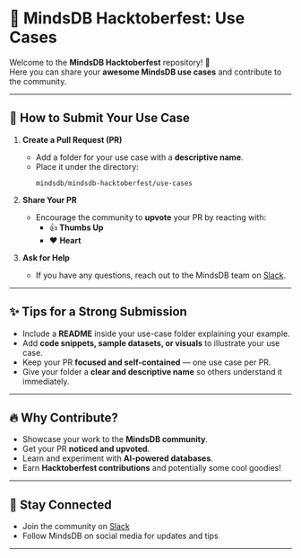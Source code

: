 # 🧠 MindsDB Hacktoberfest: Use Cases

Welcome to the **MindsDB Hacktoberfest** repository! 🎉  
Here you can share your **awesome MindsDB use cases** and contribute to the community.  

---

## 📂 How to Submit Your Use Case

1. **Create a Pull Request (PR)**  
   - Add a folder for your use case with a **descriptive name**.  
   - Place it under the directory:  
     ```
     mindsdb/mindsdb-hacktoberfest/use-cases
     ```

2. **Share Your PR**  
   - Encourage the community to **upvote** your PR by reacting with:  
     - 👍 **Thumbs Up**  
     - ❤️ **Heart**  

3. **Ask for Help**  
   - If you have any questions, reach out to the MindsDB team on [Slack](https://mindsdb.com/joincommunity).

---

## ✨ Tips for a Strong Submission

- Include a **README** inside your use-case folder explaining your example.  
- Add **code snippets, sample datasets, or visuals** to illustrate your use case.  
- Keep your PR **focused and self-contained** — one use case per PR.  
- Give your folder a **clear and descriptive name** so others understand it immediately.

---

## 🔥 Why Contribute?

- Showcase your work to the **MindsDB community**.  
- Get your PR **noticed and upvoted**.  
- Learn and experiment with **AI-powered databases**.  
- Earn **Hacktoberfest contributions** and potentially some cool goodies!  

---

## 📣 Stay Connected

- Join the community on [Slack](https://mindsdb.com/joincommunity)  
- Follow MindsDB on social media for updates and tips  

---
